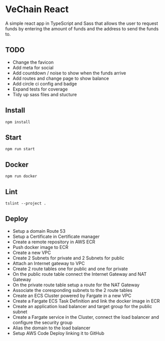 # VeChain React
A simple react app in TypeScript and Sass that allows the user to request funds by entering the amount of funds and the address to send the funds to.

## TODO
* Change the favicon
* Add meta for social
* Add countdown / noise to show when the funds arrive
* Add routes and change page to show balance
* Add circle ci config and badge
* Expand tests for coverage
* Tidy up sass files and stucture

## Install

```ssh
npm install
```

## Start

```ssh
npm run start
```

## Docker

```ssh
npm run docker
```

## Lint

```ssh
tslint --project .
```


## Deploy

* Setup a domain Route 53
* Setup a Certificate in Certificate manager
* Create a remote repository in AWS ECR
* Push docker image to ECR
* Create a new VPC
* Create 2 Subnets for private and 2 Subnets for public
* Attach an Internet gateway to VPC
* Create 2 route tables one for public and one for private
* On the public route table connect the Internet Gateway and NAT Gateway
* On the private route table setup a route for the NAT Gateway
* Associate the coresponding subnets to the 2 route tables
* Create an ECS Cluster powered by Fargate in a new VPC
* Create a Fargate ECS Task Definition and link the docker image in ECR
* Create an application load balancer and target group for the public subnet
* Create a Fargate service in the Cluster, connect the load balancer and configure the security group
* Alias the domain to the load balancer
* Setup AWS Code Deploy linking it to GitHub
